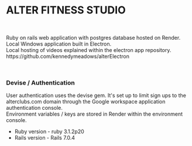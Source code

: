 # ALTER FITNESS STUDIO
<br>
<p>Ruby on rails web application with postgres database hosted on Render.
<br>
Local Windows application built in Electron.
<br>
Local hosting of videos explained within the electron app repository. https://github.com/kennedymeadows/alterElectron
</p>
<br>
<h3>Devise / Authentication</h3>
<p>User authentication uses the devise gem. It's set up to limit sign ups to the alterclubs.com domain through the Google workspace application authentication console.
<br>
Environment variables / keys are stored in Render within the environment console.
</p>

* Ruby version - ruby 3.1.2p20
* Rails version - Rails 7.0.4